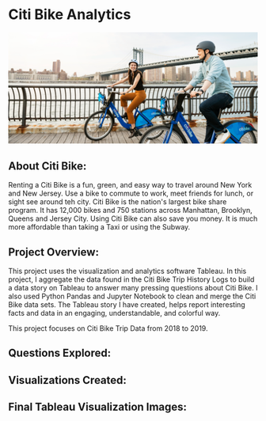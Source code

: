 # Citi Bike Analytics 

![bike_riders](https://github.com/katelynburke/citi_bike_analytics/blob/master/images/citi_bike.png)

## About Citi Bike:
Renting a Citi Bike is a fun, green, and easy way to travel around New York and New Jersey. Use a bike to commute to work, meet friends for lunch, or sight see around teh city. Citi Bike is the nation's largest bike share program. It has 12,000 bikes and 750 stations across Manhattan, Brooklyn, Queens and Jersey City. Using Citi Bike can also save you money. It is much more affordable than taking a Taxi or using the Subway. 


## Project Overview:
This project uses the visualization and analytics software Tableau. In this project, I aggregate the data found in the Citi Bike Trip History Logs to build a data story on Tableau to answer many pressing questions about Citi Bike. I also used Python Pandas and Jupyter Notebook to clean and merge the Citi Bike data sets. The Tableau story I have created, helps report interesting facts and data in an engaging, understandable, and colorful way.

This project focuses on Citi Bike Trip Data from 2018 to 2019.

## Questions Explored:

## Visualizations Created: 

## Final Tableau Visualization Images: 

